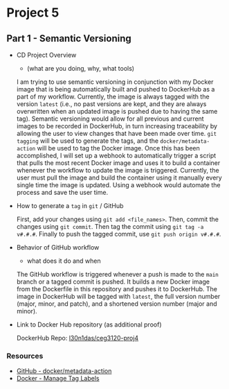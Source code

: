 # Project 5

## Part 1 - Semantic Versioning

- CD Project Overview
  - (what are you doing, why, what tools)
  
  I am trying to use semantic versioning in conjunction with my Docker image that is being automatically built and pushed to DockerHub as a part of my
workflow. Currently, the image is always tagged with the version `latest` (i.e., no past versions are kept, and they are always overwritten when an updated
image is pushed due to having the same tag). Semantic versioning would allow for all previous and current images to be recorded in DockerHub, in turn
increasing traceability by allowing the user to view changes that have been made over time. `git` `tagging` will be used to generate the tags, and the
`docker/metadata-action` will be used to tag the Docker image. Once this has been accomplished, I will set up a webhook to automatically trigger a script
that pulls the most recent Docker image and uses it to build a container whenever the workflow to update the image is triggered. Currently, the user must
pull the image and build the container using it manually every single time the image is updated. Using a webhook would automate the process and save the
user time.

- How to generate a `tag` in `git` / GitHub

  First, add your changes using `git add <file_names>`. Then, commit the changes using `git commit`. Then tag the commit using `git tag -a v#.#.#`. Finally to push the tagged commit, use `git push origin v#.#.#`.
  
- Behavior of GitHub workflow
  - what does it do and when

  The GitHub workflow is triggered whenever a push is made to the `main` branch or a tagged commit is pushed. It builds a new Docker image from the Dockerfile in this repository and pushes it to DockerHub. The image in DockerHub will be tagged with `latest`, the full version number (major, minor, and patch), and a shortened version number (major and minor).
  
- Link to Docker Hub repository (as additional proof)

  DockerHub Repo: [l30n1das/ceg3120-proj4](https://hub.docker.com/repository/docker/l30n1das/ceg3120-proj4/general)

### Resources

- [GitHub - docker/metadata-action](https://github.com/docker/metadata-action)
- [Docker - Manage Tag Labels](https://docs.docker.com/build/ci/github-actions/manage-tags-labels/)
